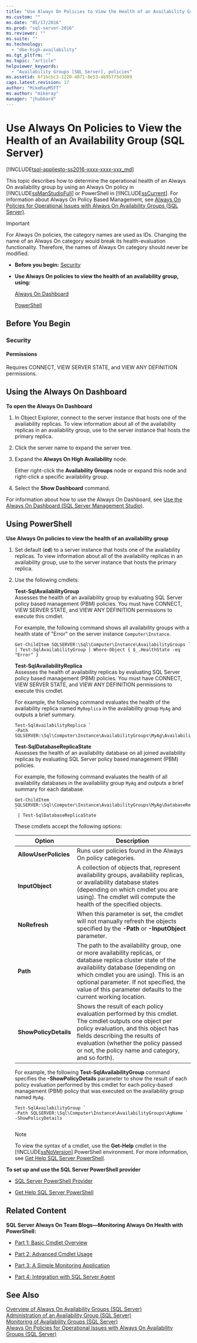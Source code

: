 ```yaml
---
title: "Use Always On Policies to View the Health of an Availability Group | Microsoft Docs"
ms.custom: ""
ms.date: "05/17/2016"
ms.prod: "sql-server-2016"
ms.reviewer: ""
ms.suite: ""
ms.technology: 
  - "dbe-high-availability"
ms.tgt_pltfrm: ""
ms.topic: "article"
helpviewer_keywords: 
  - "Availability Groups [SQL Server], policies"
ms.assetid: 6f1bcbc3-1220-4071-8e53-4b957f5d3089
caps.latest.revision: 17
author: "MikeRayMSFT"
ms.author: "mikeray"
manager: "jhubbard"
---
```

# Use Always On Policies to View the Health of an Availability Group (SQL Server)
[!INCLUDE[tsql-appliesto-ss2016-xxxx-xxxx-xxx_md](../../../includes/tsql-appliesto-ss2016-xxxx-xxxx-xxx-md.md)]

  This topic describes how to determine the operational health of an Always On availability group by using an Always On policy in [!INCLUDE[ssManStudioFull](../../../includes/ssmanstudiofull-md.md)] or PowerShell in [!INCLUDE[ssCurrent](../../../includes/sscurrent-md.md)]. For information about Always On Policy Based Management, see [Always On Policies for Operational Issues with Always On Availability Groups &#40;SQL Server&#41;](../../../database-engine/availability-groups/windows/always-on-policies-for-operational-issues-always-on-availability.md).  
  
> [!IMPORTANT]  
>  For Always On policies, the category names are used as IDs. Changing the name of an Always On category would break its health-evaluation functionality. Therefore, the names of Always On category should never be modified.  
  
-   **Before you begin:** [Security](#Security)  
  
-   **Use Always On policies to view the health of an availability group, using:**  
  
     [Always On Dashboard](#SSMSProcedure)  
  
     [PowerShell](#PowerShellProcedure)  
  
##  <a name="BeforeYouBegin"></a> Before You Begin  
  
###  <a name="Security"></a> Security  
  
####  <a name="Permissions"></a> Permissions  
 Requires CONNECT, VIEW SERVER STATE, and VIEW ANY DEFINITION permissions.  
  
##  <a name="SSMSProcedure"></a> Using the Always On Dashboard  
 **To open the Always On Dashboard**  
  
1.  In Object Explorer, connect to the server instance that hosts one of the availability replicas. To view information about all of the availability replicas in an availability group, use to the server instance that hosts the primary replica.  
  
2.  Click the server name to expand the server tree.  
  
3.  Expand the **Always On High Availability** node.  
  
     Either right-click the **Availability Groups** node or expand this node and right-click a specific availability group.  
  
4.  Select the **Show Dashboard** command.  
  
 For information about how to use the Always On Dashboard, see [Use the Always On Dashboard &#40;SQL Server Management Studio&#41;](~/database-engine/availability-groups/windows/use-the-always-on-dashboard-sql-server-management-studio.md).  
  
##  <a name="PowerShellProcedure"></a> Using PowerShell  
 **Use Always On policies to view the health of an availability group**  
  
1.  Set default (**cd**) to a server instance that hosts one of the availability replicas. To view information about all of the availability replicas in an availability group, use to the server instance that hosts the primary replica.  
  
2.  Use the following cmdlets:  
  
     **Test-SqlAvailabilityGroup**  
     Assesses the health of an availability group by evaluating SQL Server policy based management (PBM) policies. You must have CONNECT, VIEW SERVER STATE, and VIEW ANY DEFINITION permissions to execute this cmdlet.  
  
     For example, the following command shows all availability groups with a health state of "Error" on the server instance `Computer\Instance`.  
  
    ```  
    Get-ChildItem SQLSERVER:\Sql\Computer\Instance\AvailabilityGroups `   
    | Test-SqlAvailabilityGroup | Where-Object { $_.HealthState -eq "Error" }  
    ```  
  
     **Test-SqlAvailabilityReplica**  
     Assesses the health of availability replicas by evaluating SQL Server policy based management (PBM) policies. You must have CONNECT, VIEW SERVER STATE, and VIEW ANY DEFINITION permissions to execute this cmdlet.  
  
     For example, the following command evaluates the health of the availability replica named `MyReplica` in the availability group `MyAg` and outputs a brief summary.  
  
    ```  
    Test-SqlAvailabilityReplica `   
    -Path SQLSERVER:\Sql\Computer\Instance\AvailabilityGroups\MyAg\AvailabilityReplicas\MyReplica  
    ```  
  
     **Test-SqlDatabaseReplicaState**  
     Assesses the health of an availability database on all joined availability replicas by evaluating SQL Server policy based management (PBM) policies.  
  
     For example, the following command evaluates the health of all availability databases in the availability group `MyAg` and outputs a brief summary for each database.  
  
    ```  
    Get-ChildItem SQLSERVER:\Sql\Computer\Instance\AvailabilityGroups\MyAg\DatabaseReplicaStates `   
     | Test-SqlDatabaseReplicaState  
    ```  
  
     These cmdlets accept the following options:  
  
    |Option|Description|  
    |------------|-----------------|  
    |**AllowUserPolicies**|Runs user policies found in the Always On policy categories.|  
    |**InputObject**|A collection of objects that, represent availability groups, availability replicas, or availability database states (depending on which cmdlet you are using). The cmdlet will compute the health of the specified objects.|  
    |**NoRefresh**|When this parameter is set, the cmdlet will not manually refresh the objects specified by the **-Path** or **-InputObject** parameter.|  
    |**Path**|The path to the availability group, one or more availability replicas, or database replica cluster state of the availability database (depending on which cmdlet you are using). This is an optional parameter. If not specified, the value of this parameter defaults to the current working location.|  
    |**ShowPolicyDetails**|Shows the result of each policy evaluation performed by this cmdlet. The cmdlet outputs one object per policy evaluation, and this object has fields describing the results of evaluation (whether the policy passed or not, the policy name and category, and so forth).|  
  
     For example, the following **Test-SqlAvailabilityGroup** command specifies the **-ShowPolicyDetails** parameter to show the result of each policy evaluation performed by this cmdlet for each policy-based management (PBM) policy that was executed on the availability group named `MyAg`.  
  
    ```  
    Test-SqlAvailabilityGroup `   
    -Path SQLSERVER:\Sql\Computer\Instance\AvailabilityGroups\AgName `  
    -ShowPolicyDetails  
  
    ```  
  
    > [!NOTE]  
    >  To view the syntax of a cmdlet, use the **Get-Help** cmdlet in the [!INCLUDE[ssNoVersion](../../../includes/ssnoversion-md.md)] PowerShell environment. For more information, see [Get Help SQL Server PowerShell](../../../relational-databases/scripting/get-help-sql-server-powershell.md).  
  
 **To set up and use the SQL Server PowerShell provider**  
  
-   [SQL Server PowerShell Provider](../../../relational-databases/scripting/sql-server-powershell-provider.md)  
  
-   [Get Help SQL Server PowerShell](../../../relational-databases/scripting/get-help-sql-server-powershell.md)  
  
##  <a name="RelatedContent"></a> Related Content  
 **SQL Server Always On Team Blogs—Monitoring Always On Health with PowerShell:**  
  
-   [Part 1: Basic Cmdlet Overview](https://blogs.msdn.microsoft.com/sqlalwayson/2012/02/13/monitoring-alwayson-health-with-powershell-part-1-basic-cmdlet-overview/)  
  
-   [Part 2: Advanced Cmdlet Usage](https://blogs.msdn.microsoft.com/sqlalwayson/2012/02/13/monitoring-alwayson-health-with-powershell-part-2-advanced-cmdlet-usage/)  
  
-   [Part 3: A Simple Monitoring Application](https://blogs.msdn.microsoft.com/sqlalwayson/2012/02/14/monitoring-alwayson-health-with-powershell-part-3-a-simple-monitoring-application/)  
  
-   [Part 4: Integration with SQL Server Agent](https://blogs.msdn.microsoft.com/sqlalwayson/2012/02/15/monitoring-alwayson-health-with-powershell-part-4-integration-with-sql-server-agent/)  
  
## See Also  
 [Overview of Always On Availability Groups &#40;SQL Server&#41;](~/database-engine/availability-groups/windows/overview-of-always-on-availability-groups-sql-server.md)   
 [Administration of an Availability Group &#40;SQL Server&#41;](../../../database-engine/availability-groups/windows/administration-of-an-availability-group-sql-server.md)   
 [Monitoring of Availability Groups &#40;SQL Server&#41;](../../../database-engine/availability-groups/windows/monitoring-of-availability-groups-sql-server.md)   
 [Always On Policies for Operational Issues with Always On Availability Groups &#40;SQL Server&#41;](../../../database-engine/availability-groups/windows/always-on-policies-for-operational-issues-always-on-availability.md)  
  
  


